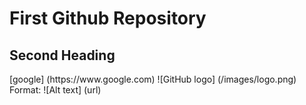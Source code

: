 <h1> First Github Repository </h1>
<h2> Second Heading </h2>
[google] (https://www.google.com)
![GitHub logo] (/images/logo.png)
Format: ![Alt text] (url)
